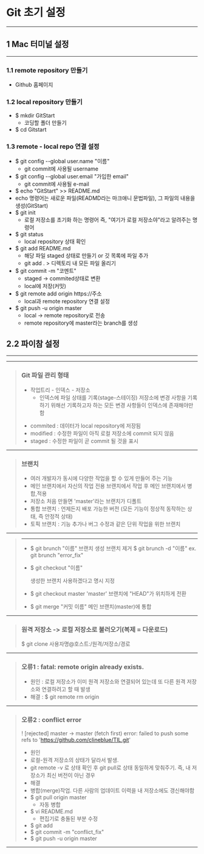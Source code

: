 #  Git 초기 설정

---

## 1 Mac 터미널 설정

---

### 1.1 remote repository 만들기 

* Github 홈페이지

### 1.2 local repository 만들기 

* $ mkdir GitStart
  * 코딩할 폴더 만들기
* $ cd Gitstart

### 1.3 remote - local repo 연결 설정

* $ git config --global user.name "이름" 
  * git commit에 사용될 username
* $ git config --global user.email "가입한 email" 
  * git commit에 사용될 e-mail
* $ echo "GitStart" >> README.md
* echo 명령어는 새로운 파일(READMD라는 마크애니 문법파일), 그 파일의 내용을 생성(GitStart)
* $ git init
  * 로컬 저장소를 초기화 하는 명령어 즉, "여기가 로컬 저장소야"라고 알려주는 명령어
* $ git status 
  * local repository 상태 확인
* $ git add README.md 
  * 해당 파일 staged 상태로 만들기 or 깃 목록에 파일 추가
  * git add . > 디렉토리 내 모든 파일 올리기
* $ git commit -m "코멘트"
  * staged -> commited상태로 변환
  * local에 저장(커밋)
* $ git remote add origin https://주소
  * local과 remote repository 연결 설정
* $ git push -u origin master
  * local -> remote repository로 전송
  * remote repository에 master라는 branch를 생성

## 2.2 파이참 설정

---













---

  > ### Git 파일 관리 형태
  >
  > * 작업트리 - 인덱스 - 저장소
  >   * 인덱스에 파일 상태를 기록(stage-스테이징)
  >     저장소에 변경 사항을 기록하기 위해선 기록하고자 하는 모든 변경 사항들이 인덱스에 존재해야만 함
  >
  > - commited : 데이터가 local repository에 저장됨
  > - modified : 수정한 파일이 아직 로컬 저장소에 commit 되지 않음
  > - staged : 수정한 파일이 곧 commit 될 것을 표시 

---




>  ### 브랜치
>
>  * 여러 개발자가 동시에 다양한 작업을 할 수 있게 만들어 주는 기능
>  * 메인 브랜치에서 자신의 작업 전용 브랜치에서 작업 후 메인 브랜치에서 병합,적용
>  * 저장소 처음 만들면 'master'라는 브랜치가 디폴트
>  * 통합 브랜치 : 언제든지 배포 가능한 버전 (모든 기능이 정상적 동작하는 상태, 즉 안정적 상태)
>  * 토픽 브랜치 : 기능 추가나 버그 수정과 같은 단위 작업을 위한 브랜치

---






>  ---
>
>  * $ git brunch "이름"
>    	브랜치 생성 
>    	브랜치 제거 $ git brunch -d "이름"
>    	ex. git brunch "error_fix"
>
>  * $ git checkout "이름"
>
>    생성한 브랜치 사용하겠다고 명시 지정
>
>  * $ git checkout master
>    'master' 브랜치에 "HEAD"가 위치하게 전환
>
>  * $ git merge "커밋 이름"
>    메인 브랜치(master)에 통합

---



>### 원격 저장소 -> 로컬 저장소로 불러오기(복제 = 다운로드)
>
>$ git clone 사용자명@호스트:/원격/저장소/경로

---



> ### 오류1 : fatal: remote origin already exists.
>
> * 원인 : 로컬 저장소가 이미 원격 저장소와 연결되어 있는데 또 다른 원격 저장소와 연결하려고 할 때 발생
> * 해결 : $ git remote rm origin 

---





>### 오류2 : conflict error 
>
>! [rejected]    master -> master (fetch first)
>error: failed to push some refs to 'https://github.com/clineblue/TIL.git'
>
>* 원인 
>  * 로컬-원격 저장소의 상태가 달라서 발생. 
>  * git remote -v 로 상태 확인 후 git pull로 상태 동일하게 맞춰주기. 즉, 내 저장소가 최신 버전이 아닌 경우
>* 해결
>  * 병합(merge)작업. 다른 사람의 업데이트 이력을 내 저장소에도 갱신해야함
>  * $ git pull origin master
>    * 자동 병합
>  * $ vi README.md
>    * 편집기로 충돌된 부분 수정
>  * $ git add
>  * $ git commit -m "conflict_fix"
>  * $ git push -u origin master

---


